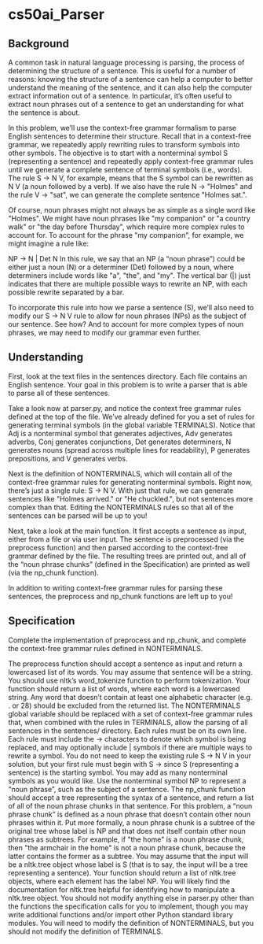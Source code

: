 # cs50ai_Parser

## Background
A common task in natural language processing is parsing, the process of determining the structure of a sentence. This is useful for a number of reasons: knowing the structure of a sentence can help a computer to better understand the meaning of the sentence, and it can also help the computer extract information out of a sentence. In particular, it’s often useful to extract noun phrases out of a sentence to get an understanding for what the sentence is about.

In this problem, we’ll use the context-free grammar formalism to parse English sentences to determine their structure. Recall that in a context-free grammar, we repeatedly apply rewriting rules to transform symbols into other symbols. The objective is to start with a nonterminal symbol S (representing a sentence) and repeatedly apply context-free grammar rules until we generate a complete sentence of terminal symbols (i.e., words). The rule S -> N V, for example, means that the S symbol can be rewritten as N V (a noun followed by a verb). If we also have the rule N -> "Holmes" and the rule V -> "sat", we can generate the complete sentence "Holmes sat.".

Of course, noun phrases might not always be as simple as a single word like "Holmes". We might have noun phrases like "my companion" or "a country walk" or "the day before Thursday", which require more complex rules to account for. To account for the phrase "my companion", for example, we might imagine a rule like:

NP -> N | Det N
In this rule, we say that an NP (a “noun phrase”) could be either just a noun (N) or a determiner (Det) followed by a noun, where determiners include words like "a", "the", and "my". The vertical bar (|) just indicates that there are multiple possible ways to rewrite an NP, with each possible rewrite separated by a bar.

To incorporate this rule into how we parse a sentence (S), we’ll also need to modify our S -> N V rule to allow for noun phrases (NPs) as the subject of our sentence. See how? And to account for more complex types of noun phrases, we may need to modify our grammar even further.

## Understanding
First, look at the text files in the sentences directory. Each file contains an English sentence. Your goal in this problem is to write a parser that is able to parse all of these sentences.

Take a look now at parser.py, and notice the context free grammar rules defined at the top of the file. We’ve already defined for you a set of rules for generating terminal symbols (in the global variable TERMINALS). Notice that Adj is a nonterminal symbol that generates adjectives, Adv generates adverbs, Conj generates conjunctions, Det generates determiners, N generates nouns (spread across multiple lines for readability), P generates prepositions, and V generates verbs.

Next is the definition of NONTERMINALS, which will contain all of the context-free grammar rules for generating nonterminal symbols. Right now, there’s just a single rule: S -> N V. With just that rule, we can generate sentences like "Holmes arrived." or "He chuckled.", but not sentences more complex than that. Editing the NONTERMINALS rules so that all of the sentences can be parsed will be up to you!

Next, take a look at the main function. It first accepts a sentence as input, either from a file or via user input. The sentence is preprocessed (via the preprocess function) and then parsed according to the context-free grammar defined by the file. The resulting trees are printed out, and all of the “noun phrase chunks” (defined in the Specification) are printed as well (via the np_chunk function).

In addition to writing context-free grammar rules for parsing these sentences, the preprocess and np_chunk functions are left up to you!

## Specification
Complete the implementation of preprocess and np_chunk, and complete the context-free grammar rules defined in NONTERMINALS.

The preprocess function should accept a sentence as input and return a lowercased list of its words.
You may assume that sentence will be a string.
You should use nltk’s word_tokenize function to perform tokenization.
Your function should return a list of words, where each word is a lowercased string.
Any word that doesn’t contain at least one alphabetic character (e.g. . or 28) should be excluded from the returned list.
The NONTERMINALS global variable should be replaced with a set of context-free grammar rules that, when combined with the rules in TERMINALS, allow the parsing of all sentences in the sentences/ directory.
Each rules must be on its own line. Each rule must include the -> characters to denote which symbol is being replaced, and may optionally include | symbols if there are multiple ways to rewrite a symbol.
You do not need to keep the existing rule S -> N V in your solution, but your first rule must begin with S -> since S (representing a sentence) is the starting symbol.
You may add as many nonterminal symbols as you would like.
Use the nonterminal symbol NP to represent a “noun phrase”, such as the subject of a sentence.
The np_chunk function should accept a tree representing the syntax of a sentence, and return a list of all of the noun phrase chunks in that sentence.
For this problem, a “noun phrase chunk” is defined as a noun phrase that doesn’t contain other noun phrases within it. Put more formally, a noun phrase chunk is a subtree of the original tree whose label is NP and that does not itself contain other noun phrases as subtrees.
For example, if "the home" is a noun phrase chunk, then "the armchair in the home" is not a noun phrase chunk, because the latter contains the former as a subtree.
You may assume that the input will be a nltk.tree object whose label is S (that is to say, the input will be a tree representing a sentence).
Your function should return a list of nltk.tree objects, where each element has the label NP.
You will likely find the documentation for nltk.tree helpful for identifying how to manipulate a nltk.tree object.
You should not modify anything else in parser.py other than the functions the specification calls for you to implement, though you may write additional functions and/or import other Python standard library modules. You will need to modify the definition of NONTERMINALS, but you should not modify the definition of TERMINALS.
